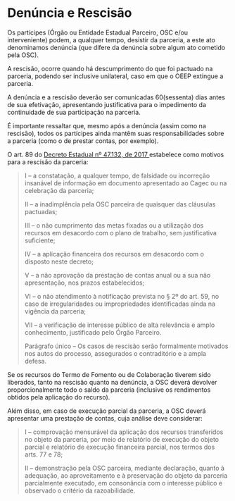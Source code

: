 # Denúncia e Rescisão

Os partícipes (Órgão ou Entidade Estadual Parceiro, OSC e/ou interveniente) podem, a qualquer tempo, desistir da parceria, a este ato denominamos denúncia (que difere da denúncia sobre algum ato cometido pela OSC).&#x20;

A rescisão, ocorre quando há descumprimento do que foi pactuado na parceria, podendo ser inclusive unilateral, caso em que o OEEP extingue a parceria.

A denúncia e a rescisão deverão ser comunicadas 60(sessenta) dias antes de sua efetivação, apresentando justificativa para o impedimento da continuidade de sua participação na parceria.&#x20;

É importante ressaltar que, mesmo após a denúncia (assim como na rescisão), todos os partícipes ainda mantêm suas responsabilidades sobre a parceria (como o de prestar contas, por exemplo).

O art. 89 do [Decreto Estadual nº 47.132, de 2017 ](https://www.almg.gov.br/consulte/legislacao/completa/completa-nova-min.html?tipo=DEC\&num=47132\&ano=2017)estabelece como motivos para a rescisão da parceria:

> I – a constatação, a qualquer tempo, de falsidade ou incorreção insanável de informação em documento apresentado ao Cagec ou na celebração da parceria;
>
> II – a inadimplência pela OSC parceira de quaisquer das cláusulas pactuadas;&#x20;
>
> III – o não cumprimento das metas fixadas ou a utilização dos recursos em desacordo com o plano de trabalho, sem justificativa suficiente;&#x20;
>
> IV – a aplicação financeira dos recursos em desacordo com o disposto neste decreto;&#x20;
>
> V – a não aprovação da prestação de contas anual ou a sua não apresentação, nos prazos estabelecidos;&#x20;
>
> VI – o não atendimento à notificação prevista no § 2º do art. 59, no caso de irregularidades ou impropriedades identificadas ainda na vigência da parceria;&#x20;
>
> VII – a verificação de interesse público de alta relevância e amplo conhecimento, justificado pelo Órgão Parceiro.&#x20;
>
> Parágrafo único – Os casos de rescisão serão formalmente motivados nos autos do processo, assegurados o contraditório e a ampla defesa.

Se os recursos do Termo de Fomento ou de Colaboração tiverem sido liberados, tanto na rescisão quanto na denúncia, a OSC deverá devolver proporcionalmente todo o saldo da parceria (inclusive os rendimentos obtidos pela aplicação do recurso).

Além disso, em caso de execução parcial da parceria, a OSC deverá apresentar uma prestação de contas, cuja análise deve considerar:

> I – comprovação mensurável da aplicação dos recursos transferidos no objeto da parceria, por meio de relatório de execução do objeto parcial e relatório de execução financeira parcial, nos termos dos arts. 77 e 78;&#x20;
>
> II – demonstração pela OSC parceira, mediante declaração, quanto à adequação, ao aproveitamento e à preservação do objeto da parceria parcialmente executado, em consonância com o interesse público e observado o critério da razoabilidade.
